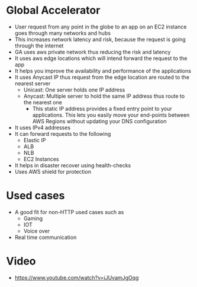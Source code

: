 
# Global Accelerator
- User request from any point in the globe to an app on an EC2 instance goes through many networks and hubs
- This increases network latency and risk, because the request is going through the internet
- GA uses aws private network thus reducing the risk and latency
- It uses aws edge locations which will intend forward the request to the app
- It helps you improve the availability and performance of the applications
- It uses Anycast IP thus request from the edge location are routed to the nearest server
  - Unicast: One server holds one IP address
  - Anycast: Multiple server to hold the same IP address thus route to the nearest one
    - This static IP address provides a fixed entry point to your applications. This lets you easily move your end-points
      between AWS Regions without updating your DNS configuration
- It uses IPv4 addresses
- It can forward requests to the following
  - Elastic IP
  - ALB
  - NLB
  - EC2 Instances
- It helps in disaster recover using health-checks
- Uses AWS shield for protection
# Used cases
- A good fit for non-HTTP used cases such as
  - Gaming
  - IOT
  - Voice over
- Real time communication
# Video
- https://www.youtube.com/watch?v=jJUvamJgOqg